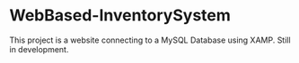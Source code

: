 # WebBased-InventorySystem
This project is a website connecting to a MySQL Database using XAMP.
Still in development.
